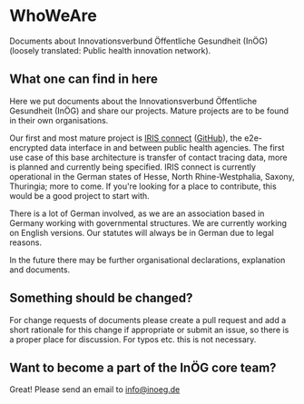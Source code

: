 # WhoWeAre
Documents about Innovationsverbund Öffentliche Gesundheit (InÖG) (loosely translated: Public health innovation network).

## What one can find in here

Here we put documents about the Innovationsverbund Öffentliche Gesundheit (InÖG) and share our projects. Mature projects are to be found in their own organisations.

Our first and most mature project is [IRIS connect](https://iris-connect.de) ([GitHub](https://github.com/iris-connect/)), the e2e-encrypted data interface in and between public health agencies.
The first use case of this base architecture is transfer of contact tracing data, more is planned and currently being specified.
IRIS connect is currently operational in the German states of Hesse, North Rhine-Westphalia, Saxony, Thuringia; more to come.
If you're looking for a place to contribute, this would be a good project to start with.

There is a lot of German involved, as we are an association based in Germany working with governmental structures. We are currently working on English versions. Our statutes will always be in German due to legal reasons.

In the future there may be further organisational declarations, explanation and documents.

## Something should be changed?
For change requests of documents please create a pull request and add a short rationale for this change if appropriate or submit an issue, so there is a proper place for discussion. For typos etc. this is not necessary.

## Want to become a part of the InÖG core team?
Great! Please send an email to info@inoeg.de
